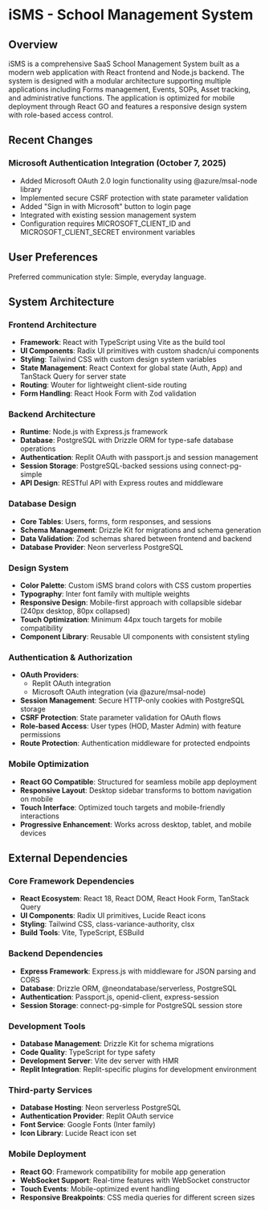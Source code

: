 # iSMS - School Management System

## Overview

iSMS is a comprehensive SaaS School Management System built as a modern web application with React frontend and Node.js backend. The system is designed with a modular architecture supporting multiple applications including Forms management, Events, SOPs, Asset tracking, and administrative functions. The application is optimized for mobile deployment through React GO and features a responsive design system with role-based access control.

## Recent Changes

### Microsoft Authentication Integration (October 7, 2025)
- Added Microsoft OAuth 2.0 login functionality using @azure/msal-node library
- Implemented secure CSRF protection with state parameter validation
- Added "Sign in with Microsoft" button to login page
- Integrated with existing session management system
- Configuration requires MICROSOFT_CLIENT_ID and MICROSOFT_CLIENT_SECRET environment variables

## User Preferences

Preferred communication style: Simple, everyday language.

## System Architecture

### Frontend Architecture
- **Framework**: React with TypeScript using Vite as the build tool
- **UI Components**: Radix UI primitives with custom shadcn/ui components
- **Styling**: Tailwind CSS with custom design system variables
- **State Management**: React Context for global state (Auth, App) and TanStack Query for server state
- **Routing**: Wouter for lightweight client-side routing
- **Form Handling**: React Hook Form with Zod validation

### Backend Architecture
- **Runtime**: Node.js with Express.js framework
- **Database**: PostgreSQL with Drizzle ORM for type-safe database operations
- **Authentication**: Replit OAuth with passport.js and session management
- **Session Storage**: PostgreSQL-backed sessions using connect-pg-simple
- **API Design**: RESTful API with Express routes and middleware

### Database Design
- **Core Tables**: Users, forms, form responses, and sessions
- **Schema Management**: Drizzle Kit for migrations and schema generation
- **Data Validation**: Zod schemas shared between frontend and backend
- **Database Provider**: Neon serverless PostgreSQL

### Design System
- **Color Palette**: Custom iSMS brand colors with CSS custom properties
- **Typography**: Inter font family with multiple weights
- **Responsive Design**: Mobile-first approach with collapsible sidebar (240px desktop, 80px collapsed)
- **Touch Optimization**: Minimum 44px touch targets for mobile compatibility
- **Component Library**: Reusable UI components with consistent styling

### Authentication & Authorization
- **OAuth Providers**: 
  - Replit OAuth integration
  - Microsoft OAuth integration (via @azure/msal-node)
- **Session Management**: Secure HTTP-only cookies with PostgreSQL storage
- **CSRF Protection**: State parameter validation for OAuth flows
- **Role-based Access**: User types (HOD, Master Admin) with feature permissions
- **Route Protection**: Authentication middleware for protected endpoints

### Mobile Optimization
- **React GO Compatible**: Structured for seamless mobile app deployment
- **Responsive Layout**: Desktop sidebar transforms to bottom navigation on mobile
- **Touch Interface**: Optimized touch targets and mobile-friendly interactions
- **Progressive Enhancement**: Works across desktop, tablet, and mobile devices

## External Dependencies

### Core Framework Dependencies
- **React Ecosystem**: React 18, React DOM, React Hook Form, TanStack Query
- **UI Components**: Radix UI primitives, Lucide React icons
- **Styling**: Tailwind CSS, class-variance-authority, clsx
- **Build Tools**: Vite, TypeScript, ESBuild

### Backend Dependencies
- **Express Framework**: Express.js with middleware for JSON parsing and CORS
- **Database**: Drizzle ORM, @neondatabase/serverless, PostgreSQL
- **Authentication**: Passport.js, openid-client, express-session
- **Session Storage**: connect-pg-simple for PostgreSQL session store

### Development Tools
- **Database Management**: Drizzle Kit for schema migrations
- **Code Quality**: TypeScript for type safety
- **Development Server**: Vite dev server with HMR
- **Replit Integration**: Replit-specific plugins for development environment

### Third-party Services
- **Database Hosting**: Neon serverless PostgreSQL
- **Authentication Provider**: Replit OAuth service
- **Font Service**: Google Fonts (Inter family)
- **Icon Library**: Lucide React icon set

### Mobile Deployment
- **React GO**: Framework compatibility for mobile app generation
- **WebSocket Support**: Real-time features with WebSocket constructor
- **Touch Events**: Mobile-optimized event handling
- **Responsive Breakpoints**: CSS media queries for different screen sizes